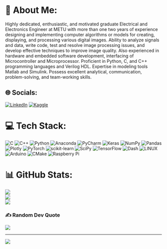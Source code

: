 # 💫 About Me:
Highly dedicated, enthusiastic, and motivated
graduate Electrical and Electronics Engineer at METU
with more than one two years of experience designing
and implementing computer algorithms or models
for creating, displaying, and processing various
digital images. Ability to analyze signals and data,
write code, test and resolve image processing
issues, and develop effective techniques to improve
image quality. Also experienced in hardware and
embedded software development, interfacing of
Microcontroller and Microprocessor. Proficient in
Python, C, and C++ programming languages and Verilog HDL.
Expertise in modeling tools Matlab and Simulink.
Possess excellent analytical, communication,
problem-solving, and team-working skills.


## 🌐 Socials:
[![LinkedIn](https://img.shields.io/badge/LinkedIn-%230077B5.svg?logo=linkedin&logoColor=white)](https://linkedin.com/in/https://www.linkedin.com/in/pekeryasin/)
[![Kaggle](https://img.shields.io/badge/Kaggle-blue?style=flat-square&logo=kaggle)](https://www.kaggle.com/sleymanyasinpeker)


# 💻 Tech Stack:
![C](https://img.shields.io/badge/c-%2300599C.svg?style=flat&logo=c&logoColor=white) ![C++](https://img.shields.io/badge/c++-%2300599C.svg?style=flat&logo=c%2B%2B&logoColor=white) ![Python](https://img.shields.io/badge/python-3670A0?style=flat&logo=python&logoColor=ffdd54) ![Anaconda](https://img.shields.io/badge/Anaconda-%2344A833.svg?style=flat&logo=anaconda&logoColor=white) ![PyCharm](https://img.shields.io/badge/PyCharm-%2344A833.svg?style=flat&logo=pycharm&logoColor=white) ![Keras](https://img.shields.io/badge/Keras-%23D00000.svg?style=flat&logo=Keras&logoColor=white) ![NumPy](https://img.shields.io/badge/numpy-%23013243.svg?style=flat&logo=numpy&logoColor=white) ![Pandas](https://img.shields.io/badge/pandas-%23150458.svg?style=flat&logo=pandas&logoColor=white) ![Plotly](https://img.shields.io/badge/Plotly-%233F4F75.svg?style=flat&logo=plotly&logoColor=white) ![PyTorch](https://img.shields.io/badge/PyTorch-%23EE4C2C.svg?style=flat&logo=PyTorch&logoColor=white) ![scikit-learn](https://img.shields.io/badge/scikit--learn-%23F7931E.svg?style=flat&logo=scikit-learn&logoColor=white) ![SciPy](https://img.shields.io/badge/SciPy-%230C55A5.svg?style=flat&logo=scipy&logoColor=%white) ![TensorFlow](https://img.shields.io/badge/TensorFlow-%23FF6F00.svg?style=flat&logo=TensorFlow&logoColor=white)  ![Dash](https://img.shields.io/badge/Dash-%23FF6F00.svg?style=flat&logo=dash&logoColor=white) ![LINUX](https://img.shields.io/badge/Linux-FCC624?style=flat&logo=linux&logoColor=black) ![Arduino](https://img.shields.io/badge/-Arduino-00979D?style=flat&logo=Arduino&logoColor=white) ![CMake](https://img.shields.io/badge/CMake-%23008FBA.svg?style=flat&logo=cmake&logoColor=white) ![Raspberry Pi](https://img.shields.io/badge/-RaspberryPi-C51A4A?style=flat&logo=Raspberry-Pi)
# 📊 GitHub Stats:
![](https://github-readme-stats.vercel.app/api?username=yasin-peker&theme=merko&hide_border=false&include_all_commits=true&count_private=false)<br/>
![](https://github-readme-streak-stats.herokuapp.com/?user=yasin-peker&theme=merko&hide_border=false)<br/>
![](https://github-readme-stats.vercel.app/api/top-langs/?username=yasin-peker&theme=merko&hide_border=false&include_all_commits=true&count_private=false&layout=compact)

### ✍️ Random Dev Quote
![](https://quotes-github-readme.vercel.app/api?type=horizontal&theme=radical)

---
[![](https://visitcount.itsvg.in/api?id=yasin-peker&icon=0&color=0)](https://visitcount.itsvg.in)

<!-- Proudly created with GPRM ( https://gprm.itsvg.in ) -->
